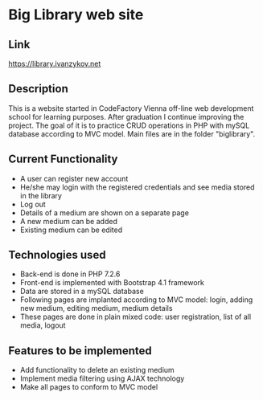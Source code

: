 # Big Library web site
## Link
https://library.ivanzykov.net
## Description
This is a website started in CodeFactory Vienna off-line web development school for learning purposes. After graduation I continue improving the project. The goal of it is to practice CRUD operations in PHP with mySQL database according to MVC model. Main files are in the folder "biglibrary".
## Current Functionality
- A user can register new account
- He/she may login with the registered credentials and see media stored in the library
- Log out
- Details of a medium are shown on a separate page
- A new medium can be added
- Existing medium can be edited
## Technologies used
+ Back-end is done in PHP 7.2.6
+ Front-end is implemented with Bootstrap 4.1 framework
+ Data are stored in a mySQL database
+ Following pages are implanted according to MVC model: login, adding new medium, editing medium, medium details
+ These pages are done in plain mixed code: user registration, list of all media, logout
## Features to be implemented
+ Add functionality to delete an existing medium
+ Implement media filtering using AJAX technology
+ Make all pages to conform to MVC model
